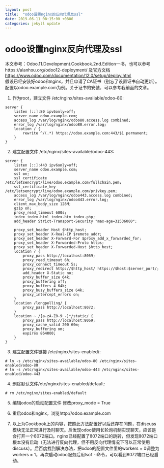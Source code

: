 ```yaml
---
layout: post
title:  "odoo设置nginx的反向代理及ssl"
date: 2019-06-11 08:15:00 +0800
categories: jekyll update
---
```


odoo设置nginx反向代理及ssl
===
本文参考：Odoo.11.Development.Cookbook.2nd.Edition一书，也可以参考https://alanhou.org/odoo12-deployment/ 及官方文档
https://www.odoo.com/documentation/12.0/setup/deploy.html<br>
假设已经安装好odoo和nginx，并且申请了CA证书（别忘了设置证书自动更新）。配置以odoo.example.com为例。关于证书的安装，可以参考我前面的文章。
1. 作为root，建立文件 /etc/nginx/sites-available/odoo-80: 
```
server { 
	listen [::]:80 ipv6only=off; 
	server_name odoo.example.com; 
	access_log /var/log/nginx/odoo80.access.log combined; 
	error_log /var/log/nginx/odoo80.error.log; 
	location / { 
		rewrite ^/(.*) https://odoo.example.com:443/$1 permanent; 
	} 
}
```

2. 建立配置文件 /etc/nginx/sites-available/odoo-443: 
```
server { 
	listen [::]:443 ipv6only=off; 
	server_name odoo.example.com; 
	ssl on; 
	ssl_certificate /etc/letsencrypt/live/odoo.example.com/fullchain.pem; 
	ssl_certificate_key /etc/letsencrypt/live/odoo.example.com/privkey.pem; 
	access_log /var/log/nginx/odoo443.access.log combined; 
	error_log /var/log/nginx/odoo443.error.log; 
	client_max_body_size 128M; 
	gzip on; 
	proxy_read_timeout 600s; 
	index index.html index.htm index.php; 
	add_header Strict-Transport-Security "max-age=31536000";
	
	proxy_set_header Host $http_host; 
	proxy_set_header X-Real-IP $remote_addr; 
	proxy_set_header X-Forward-For $proxy_add_x_forwarded_for; 
	proxy_set_header X-Forwarded-Proto https; 
	proxy_set_header X-Forwarded-Host $http_host; 
	location / { 
		proxy_pass http://localhost:8069; 
		proxy_read_timeout 6h; 
		proxy_connect_timeout 5s; 
		proxy_redirect http://$http_host/ https://$host:$server_port/; 
		add_header X-Static no; 
		proxy_buffer_size 64k; 
		proxy_buffering off; 
		proxy_buffers 4 64k; 
		proxy_busy_buffers_size 64k; 
		proxy_intercept_errors on; 
	} 
	location /longpolling/ { 
		proxy_pass http://localhost:8072; 
	} 
	location ~ /[a-zA-Z0-9_-]*/static/ { 
		proxy_pass http://localhost:8069; 
		proxy_cache_valid 200 60m; 
		proxy_buffering on; 
		expires 864000; 
	} 
} 
```

3. 建立配置文件链接 /etc/nginx/sites-enabled/: 
```
# ln -s /etc/nginx/sites-available/odoo-80 /etc/nginx/sites-enabled/odoo-80 
# ln -s /etc/nginx/sites-available/odoo-443 /etc/nginx/sites-enabled/odoo-443 
```

4. 删除默认文件/etc/nginx/sites-enabled/default: 
```
# rm /etc/nginx/sites-enabled/default 
```

5. 编辑odoo的启动配置文件
修改proxy_mode = True

6. 重启odoo和nginx，浏览http://odoo.example.com

7. 以上为Cookbook上的内容，按照此方法配置好以后还存在问题，在discuss模块无法正常进行及时聊天。后发现odoo使用长轮询机制实现聊天，应该是会打开一个8072端口。nginx已经配置了8072端口的跳转，但发现8072端口根本没有启动（无法进行反向代理，但不用反向代理情况下可以正常使用discuss）。后百度找到解决办法，把odoo的配置文件里的workers = 0调整为workers = 1，再次启动odoo服务后用lsof -i命令，可以看到8072端口已经启动。


